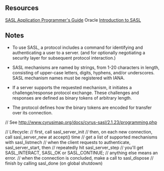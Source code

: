 
## Resources

[SASL Application Programmer's Guide](http://www.cyrusimap.org/docs/cyrus-sasl/2.1.23/programming.php)
Oracle [Introduction to SASL](http://download.oracle.com/docs/cd/E19963-01/html/819-2145/sasl.intro.20.html)

## Notes

- To use SASL, a protocol includes a command for identifying and authenticating a user to a server. (and for optionally negotiating a security layer for subsequent protocol interaction.)

- SASL mechanisms are named by strings, from 1-20 characters in length, consisting of upper-case letters, digits, hyphens, and/or underscores. SASL mechanism names must be registered with IANA.

- If a server supports the requested mechanism, it initiates a challenge/response protocol exchange. These challenges and responses are defined as binary tokens of arbitrary length.

- The protocol defines how the binary tokens are encoded for transfer over its connection.


// See http://www.cyrusimap.org/docs/cyrus-sasl/2.1.23/programming.php

// Lifecycle:
//   first, call sasl_server_init
//   then, on each new connection, call sasl_server_new at accept() time
//   get a list of supported mechanisms with sasl_listmech
//   when the client requests to authenticate, sasl_server_start, then
//      repeatedly hit sasl_server_step
//      you'll get SASL_INTERACT, SASL_OK or SASL_CONTINUE; 
//         anything else means an error.
//   when the connection is concluded, make a call to sasl_dispose
//   finish by calling sasl_done (on global shutdown)
